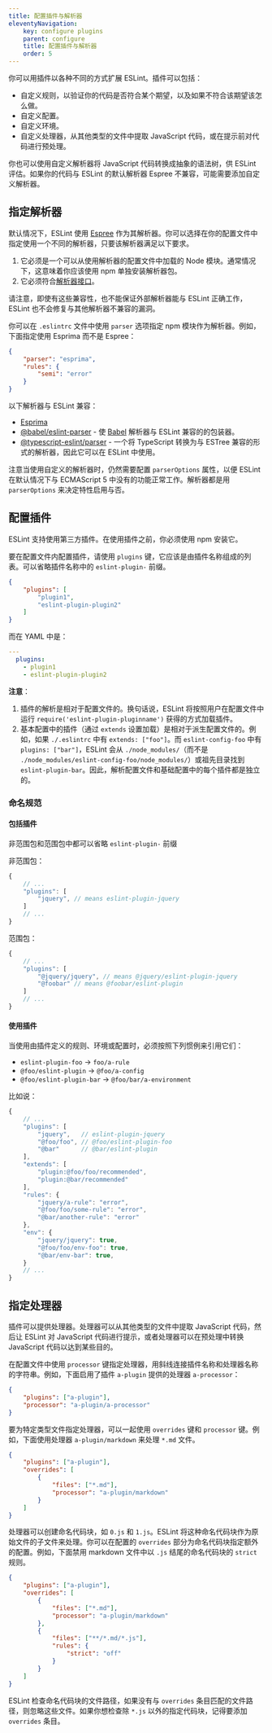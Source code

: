 ```yaml
---
title: 配置插件与解析器
eleventyNavigation:
    key: configure plugins
    parent: configure
    title: 配置插件与解析器
    order: 5
---
```


你可以用插件以各种不同的方式扩展 ESLint。插件可以包括：

* 自定义规则，以验证你的代码是否符合某个期望，以及如果不符合该期望该怎么做。
* 自定义配置。
* 自定义环境。
* 自定义处理器，从其他类型的文件中提取 JavaScript 代码，或在提示前对代码进行预处理。

你也可以使用自定义解析器将 JavaScript 代码转换成抽象的语法树，供 ESLint 评估。如果你的代码与 ESLint 的默认解析器 Espree 不兼容，可能需要添加自定义解析器。

## 指定解析器

默认情况下，ESLint 使用 [Espree](https://github.com/eslint/espree) 作为其解析器。你可以选择在你的配置文件中指定使用一个不同的解析器，只要该解析器满足以下要求。

1. 它必须是一个可以从使用解析器的配置文件中加载的 Node 模块。通常情况下，这意味着你应该使用 npm 单独安装解析器包。
1. 它必须符合[解析器接口](../../extend/custom-parsers)。

请注意，即使有这些兼容性，也不能保证外部解析器能与 ESLint 正确工作，ESLint 也不会修复与其他解析器不兼容的漏洞。

你可以在 `.eslintrc` 文件中使用 `parser` 选项指定 npm 模块作为解析器。例如，下面指定使用 Esprima 而不是 Espree：

```json
{
    "parser": "esprima",
    "rules": {
        "semi": "error"
    }
}
```

以下解析器与 ESLint 兼容：

* [Esprima](https://www.npmjs.com/package/esprima)
* [@babel/eslint-parser](https://www.npmjs.com/package/@babel/eslint-parser) - 使 [Babel](https://babeljs.io) 解析器与 ESLint 兼容的的包装器。
* [@typescript-eslint/parser](https://www.npmjs.com/package/@typescript-eslint/parser) - 一个将 TypeScript 转换为与 ESTree 兼容的形式的解析器，因此它可以在 ESLint 中使用。

注意当使用自定义的解析器时，仍然需要配置 `parserOptions` 属性，以便 ESLint 在默认情况下与 ECMAScript 5 中没有的功能正常工作。解析器都是用 `parserOptions` 来决定特性启用与否。

## 配置插件

ESLint 支持使用第三方插件。在使用插件之前，你必须使用 npm 安装它。

要在配置文件内配置插件，请使用 `plugins` 键，它应该是由插件名称组成的列表。可以省略插件名称中的  `eslint-plugin-` 前缀。

```json
{
    "plugins": [
        "plugin1",
        "eslint-plugin-plugin2"
    ]
}
```

而在 YAML 中是：

```yaml
---
  plugins:
    - plugin1
    - eslint-plugin-plugin2
```

**注意**：

1. 插件的解析是相对于配置文件的。换句话说，ESLint 将按照用户在配置文件中运行 `require('eslint-plugin-pluginname')` 获得的方式加载插件。
2. 基本配置中的插件（通过 `extends` 设置加载）是相对于派生配置文件的。例如，如果 `./.eslintrc` 中有 `extends: ["foo"]`。而 `eslint-config-foo` 中有 `plugins: ["bar"]`，ESLint 会从 `./node_modules/`（而不是 `./node_modules/eslint-config-foo/node_modules/`）或祖先目录找到 `eslint-plugin-bar`。因此，解析配置文件和基础配置中的每个插件都是独立的。

### 命名规范

#### 包括插件

非范围包和范围包中都可以省略 `eslint-plugin-` 前缀

非范围包：

```js
{
    // ...
    "plugins": [
        "jquery", // means eslint-plugin-jquery
    ]
    // ...
}
```

范围包：

```js
{
    // ...
    "plugins": [
        "@jquery/jquery", // means @jquery/eslint-plugin-jquery
        "@foobar" // means @foobar/eslint-plugin
    ]
    // ...
}
```

#### 使用插件

当使用由插件定义的规则、环境或配置时，必须按照下列惯例来引用它们：

* `eslint-plugin-foo` → `foo/a-rule`
* `@foo/eslint-plugin` → `@foo/a-config`
* `@foo/eslint-plugin-bar` → `@foo/bar/a-environment`

比如说：

```js
{
    // ...
    "plugins": [
        "jquery",   // eslint-plugin-jquery
        "@foo/foo", // @foo/eslint-plugin-foo
        "@bar"      // @bar/eslint-plugin
    ],
    "extends": [
        "plugin:@foo/foo/recommended",
        "plugin:@bar/recommended"
    ],
    "rules": {
        "jquery/a-rule": "error",
        "@foo/foo/some-rule": "error",
        "@bar/another-rule": "error"
    },
    "env": {
        "jquery/jquery": true,
        "@foo/foo/env-foo": true,
        "@bar/env-bar": true,
    }
    // ...
}
```


## 指定处理器

插件可以提供处理器。处理器可以从其他类型的文件中提取 JavaScript 代码，然后让 ESLint 对 JavaScript 代码进行提示，或者处理器可以在预处理中转换 JavaScript 代码以达到某些目的。

在配置文件中使用 `processor` 键指定处理器，用斜线连接插件名称和处理器名称的字符串。例如，下面启用了插件 `a-plugin` 提供的处理器 `a-processor`：

```json
{
    "plugins": ["a-plugin"],
    "processor": "a-plugin/a-processor"
}
```

要为特定类型文件指定处理器，可以一起使用 `overrides` 键和 `processor` 键。例如，下面使用处理器 `a-plugin/markdown` 来处理 `*.md` 文件。

```json
{
    "plugins": ["a-plugin"],
    "overrides": [
        {
            "files": ["*.md"],
            "processor": "a-plugin/markdown"
        }
    ]
}
```

处理器可以创建命名代码块，如 `0.js` 和 `1.js`。ESLint 将这种命名代码块作为原始文件的子文件来处理。你可以在配置的 `overrides` 部分为命名代码块指定额外的配置。例如，下面禁用 markdown 文件中以 `.js` 结尾的命名代码块的 `strict` 规则。

```json
{
    "plugins": ["a-plugin"],
    "overrides": [
        {
            "files": ["*.md"],
            "processor": "a-plugin/markdown"
        },
        {
            "files": ["**/*.md/*.js"],
            "rules": {
                "strict": "off"
            }
        }
    ]
}
```

ESLint 检查命名代码块的文件路径，如果没有与 `overrides` 条目匹配的文件路径，则忽略这些文件。如果你想检查除 `*.js` 以外的指定代码块，记得要添加 `overrides` 条目。
